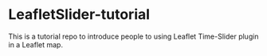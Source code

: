 # LeafletSlider-tutorial
This is a tutorial repo to introduce people to using Leaflet Time-Slider plugin in a Leaflet map.

